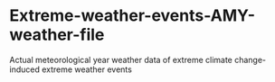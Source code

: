 # Extreme-weather-events-AMY-weather-file
Actual meteorological year weather data of extreme climate change-induced extreme weather events
